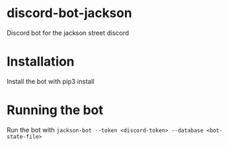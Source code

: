 # discord-bot-jackson
Discord bot for the jackson street discord
# Installation
Install the bot with pip3 install <repo-basedir>
# Running the bot
Run the bot with `jackson-bot --token <discord-token> --database <bot-state-file>`
